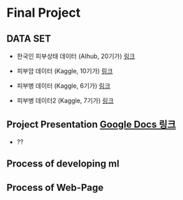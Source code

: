 # Final Project

## DATA SET

- 한국인 피부상태 데이터 (AIhub, 20기가)  [링크](https://www.aihub.or.kr/aihubdata/data/view.do?currMenu=&topMenu=&aihubDataSe=data&dataSetSn=71645)

- 피부암 데이터 (Kaggle, 10기가)  [링크](https://www.kaggle.com/datasets/andrewmvd/isic-2019)

- 피부병 데이터 (Kaggle, 6기가)  [링크](https://www.kaggle.com/datasets/ismailpromus/skin-diseases-image-dataset)

- 피부병 데이터2 (Kaggle, 7기가)  [링크](https://www.kaggle.com/datasets/ascanipek/skin-diseases)

## Project Presentation [Google Docs 링크](https://docs.google.com/presentation/d/1KoZi7Lba4PqW8EeTFeQRpXGDAW5UB0PrljZSdNT08V8/edit#slide=id.g3286aeb0b69_0_5)
- ??
  
## Process of developing ml

## Process of Web-Page
